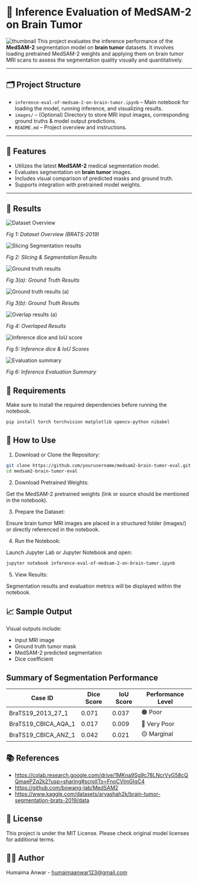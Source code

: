 # 🧠 Inference Evaluation of MedSAM-2 on Brain Tumor

![thumbnail](https://github.com/user-attachments/assets/f64d69d3-a156-40fc-8d31-c5e0acc451fa)
This project evaluates the inference performance of the **MedSAM-2** segmentation model on **brain tumor** datasets. It involves loading pretrained MedSAM-2 weights and applying them on brain tumor MRI scans to assess the segmentation quality visually and quantitatively.

---

## 🗂 Project Structure

- `inference-eval-of-medsam-2-on-brain-tumor.ipynb` – Main notebook for loading the model, running inference, and visualizing results.
- `images/` – (Optional) Directory to store MRI input images, corresponding ground truths & model output predictions.
- `README.md` – Project overview and instructions.

---

## 🚀 Features

- Utilizes the latest **MedSAM-2** medical segmentation model.
- Evaluates segmentation on **brain tumor** images.
- Includes visual comparison of predicted masks and ground truth.
- Supports integration with pretrained model weights.

---

## 🚀 Results

![Dataset Overview](https://github.com/user-attachments/assets/c30fe9fa-aa6c-47b3-8532-ae8a93ef0ed6)

*Fig 1: Dataset Overview (BRATS-2019)*

![Slicing   Segmentation results](https://github.com/user-attachments/assets/ef79cfb6-a013-4ceb-b62c-f53f12cd30ac)

*Fig 2: Slicing & Segmentation Results*

![Ground truth results](https://github.com/user-attachments/assets/7a5c98e8-9f6d-4143-8ea5-7f780b897604)

*Fig 3(a): Ground Truth Results*

![Ground truth results (a)](https://github.com/user-attachments/assets/b8cbfc89-3afd-42dd-b570-f7b63dd24ade)

*Fig 3(b): Ground Truth Results*

![Overlap results (a)](https://github.com/user-attachments/assets/1d869bd4-9991-49c6-b594-f2b2108e5207)

*Fig 4: Overlaped Results*

![Inference dice and IoU score](https://github.com/user-attachments/assets/62ff9a6e-d500-4787-b99e-1d35a2a38574)

*Fig 5: Inference dice & IoU Scores*

![Evaluation summary](https://github.com/user-attachments/assets/e6f30b64-6571-48e1-affe-83d2e1f67db3)

*Fig 6: Inference Evaluation Summary*

## 🧰 Requirements

Make sure to install the required dependencies before running the notebook.

```bash
pip install torch torchvision matplotlib opencv-python nibabel
```

## 🧪 How to Use

1. Download or Clone the Repository:
```bash
git clone https://github.com/yourusername/medsam2-brain-tumor-eval.git
cd medsam2-brain-tumor-eval
```
2. Download Pretrained Weights:

Get the MedSAM-2 pretrained weights (link or source should be mentioned in the notebook).

3. Prepare the Dataset:

Ensure brain tumor MRI images are placed in a structured folder (images/) or directly referenced in the notebook.

4. Run the Notebook:

Launch Jupyter Lab or Jupyter Notebook and open:
```bash
jupyter notebook inference-eval-of-medsam-2-on-brain-tumor.ipynb
```
5. View Results:

Segmentation results and evaluation metrics will be displayed within the notebook.

## 📈 Sample Output

Visual outputs include:

- Input MRI image
- Ground truth tumor mask
- MedSAM-2 predicted segmentation
- Dice coefficient

## Summary of Segmentation Performance

| Case ID               | Dice Score | IoU Score | Performance Level       |
|-----------------------|------------|-----------|-------------------------|
| BraTS19_2013_27_1     | 0.071      | 0.037     | 🟠 Poor                 |
| BraTS19_CBICA_AQA_1   | 0.017      | 0.009     | 🔴 Very Poor            |
| BraTS19_CBICA_ANZ_1   | 0.042      | 0.021     | 🟡 Marginal             |

## 📚 References

- https://colab.research.google.com/drive/1MKna9Sg9c78LNcrVyG58cQQmaePZq2k2?usp=sharing#scrollTo=FnoCVlmGIgC4
- https://github.com/bowang-lab/MedSAM2
- https://www.kaggle.com/datasets/aryashah2k/brain-tumor-segmentation-brats-2019/data

## 📄 License

This project is under the MIT License. Please check original model licenses for additional terms.

## 👨‍💻 Author
Humaima Anwar - humaimaanwar123@gmail.com
